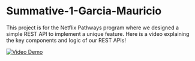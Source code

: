 # Summative-1-Garcia-Mauricio
This project is for the Netflix Pathways program where we designed a simple REST API to implement a unique feature.
Here is a video explaining the key components and logic of our REST APIs!

[![Video Demo](https://img.youtube.com/vi/j-SBI6vLaOs/0.jpg)](https://youtu.be/j-SBI6vLaOs)


